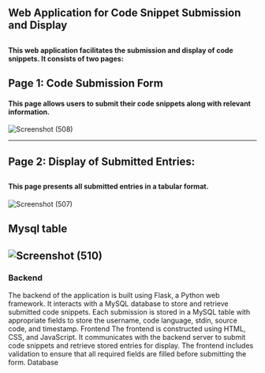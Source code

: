 
<h2>Web Application for Code Snippet Submission and Display<h2/>

<h4>This web application facilitates the submission and display of code snippets. It consists of two pages:</h4>

<h2> Page 1: Code Submission Form</h2>
<h4>This page allows users to submit their code snippets along with relevant information.</h4>

![Screenshot (508)](https://github.com/Karunasahane/Internship-Task/assets/118338095/bf2e683f-c49b-416b-87d5-4f3699e1e98c)

<hr/>

<h2>Page 2: Display of Submitted Entries:<h2/>
<h4>This page presents all submitted entries in a tabular format.</h4>
  
![Screenshot (507)](https://github.com/Karunasahane/Internship-Task/assets/118338095/a5bfe677-ac97-49f5-8baf-238b375aac72)

<h2>Mysql table<h2/>

![Screenshot (510)](https://github.com/Karunasahane/Internship-Task/assets/118338095/26a19de9-f83e-47ce-adcb-ff10a77e9387)

<p>
<h3>Backend</h3>
The backend of the application is built using Flask, a Python web framework.
It interacts with a MySQL database to store and retrieve submitted code snippets.
Each submission is stored in a MySQL table with appropriate fields to store the username, code language, stdin, source code, and timestamp.
Frontend
The frontend is constructed using HTML, CSS, and JavaScript.
It communicates with the backend server to submit code snippets and retrieve stored entries for display.
The frontend includes validation to ensure that all required fields are filled before submitting the form.
Database
</p>



